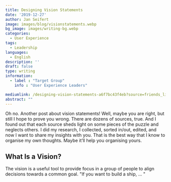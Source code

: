 ```yaml
---
title: Designing Vision Statements
date: '2019-12-27'
author: Jan Seifert
image: images/blog/visionstatements.webp
bg_image: images/writing-bg.webp
categories:
  - User Experience
tags:
  - Leadership
languages:
  - English
description: ''
draft: false
type: writing
information:
  - label : "Target Group"
    info : "User Experience Leaders"

mediumlink: /designing-vision-statements-a6f7bc43f4eb?source=friends_link&sk=0971583a88a0fa522aac2f69431a7965
abstract: ""
---
```


Oh no. Another post about vision statements! Well, maybe you are right, but still I hope to prove you wrong. There are dozens of sources, true. And I found out that each source sheds light on some pieces of the puzzle and neglects others. I did my research, I collected, sorted in/out, edited, and now I want to share my insights with you. That is the best way that I know to organise my own thoughts. Maybe it’ll help you organising yours.

## What Is a Vision?

The vision is a useful tool to provide focus in a group of people to align decisions towards a common goal. "If you want to build a ship, ... "
